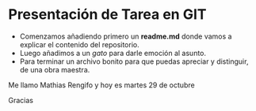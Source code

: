 # Presentación de Tarea en GIT

* Comenzamos añadiendo primero un **readme.md** donde vamos a explicar el contenido del repositorio.
* Luego añadimos a un *gato* para darle emoción al asunto.
* Para terminar un archivo bonito para que puedas apreciar y distinguir, de una obra maestra. 

Me llamo Mathias Rengifo y hoy es martes 29 de octubre

Gracias
